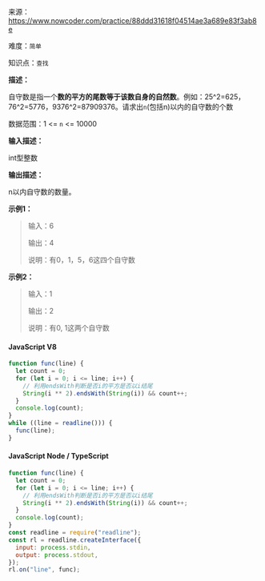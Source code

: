 来源：<https://www.nowcoder.com/practice/88ddd31618f04514ae3a689e83f3ab8e>

难度：`简单`

知识点：`查找`

**描述：**

自守数是指一个**数的平方的尾数等于该数自身的自然数**。例如：25^2=625，76^2=5776，9376^2=87909376。请求出`n`(包括n)以内的自守数的个数

数据范围：1 <= `n` <= 10000

**输入描述：**

int型整数

**输出描述：**

n以内自守数的数量。

**示例1：**

> 输入：6
>
> 输出：4
>
> 说明：有0，1，5，6这四个自守数

**示例2：**

> 输入：1
>
> 输出：2
>
> 说明：有0, 1这两个自守数

<!-- tabs:start -->

#### **JavaScript V8**

```javascript
function func(line) {
  let count = 0;
  for (let i = 0; i <= line; i++) {
    // 利用endsWith判断是否i的平方是否以i结尾
    String(i ** 2).endsWith(String(i)) && count++;
  }
  console.log(count);
}
while ((line = readline())) {
  func(line);
}
```

#### **JavaScript Node / TypeScript**

```javascript
function func(line) {
  let count = 0;
  for (let i = 0; i <= line; i++) {
    // 利用endsWith判断是否i的平方是否以i结尾
    String(i ** 2).endsWith(String(i)) && count++;
  }
  console.log(count);
}
const readline = require("readline");
const rl = readline.createInterface({
  input: process.stdin,
  output: process.stdout,
});
rl.on("line", func);
```

<!-- tabs:end -->
